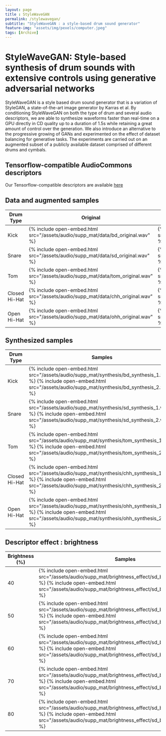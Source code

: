 ```yaml
--- 
layout: page
title : StyleWaveGAN 
permalink: /stylewavegan/
subtitle: "StyleWaveGAN : a style-based drum sound generator" 
feature-img: "assets/img/pexels/computer.jpeg"
tags: [Archive]
---
```

# StyleWaveGAN: Style-based synthesis of drum sounds with extensive	controls using generative adversarial networks

StyleWaveGAN is a style based drum sound generator
that is a variation of StyleGAN, a state-of-the-art image generator 
by Karras et al. By conditioning StyleWaveGAN on both the type of drum and several audio descriptors, we are able to synthesize waveforms
faster than real-time on a GPU directly in CD quality up to a duration of 1.5s
while retaining a great amount of control over the generation. We also introduce
an alternative to the progressive growing of GANs and experimented on the effect
of dataset balancing for generative tasks. The experiments are carried out on an
augmented subset of a publicly available dataset comprised of different drums
and cymbals.


## Tensorflow-compatible AudioCommons descriptors

Our Tensorflow-compatible descriptors are available [here](https://github.com/ALavault/tf_timbral_models)


## Data and augmented samples
<table>
<thead>
	<tr>
		<th>Drum Type</th>
		<th>Original</th>
		<th>Lowest augmentation parameters</th>
		<th>Highest augmentation parameters</th>
	</tr>
</thead>
<tbody>
	<tr>
		<td>Kick</td>
		<td>{% include open-embed.html src="/assets/audio/supp_mat/data/bd_original.wav" %} </td>
		<td>{% include open-embed.html src="/assets/audio/supp_mat/data/bd_augmented_extreme_params_low.wav" %}</td>
		<td>{% include open-embed.html src="/assets/audio/supp_mat/data/bd_augmented_extreme_params_high.wav" %}</td>
	</tr>
    <tr>
		<td>Snare</td>
		<td>{% include open-embed.html src="/assets/audio/supp_mat/data/sd_original.wav" %} </td>
		<td>{% include open-embed.html src="/assets/audio/supp_mat/data/sd_augmented_extreme_params_low.wav" %}</td>
		<td>{% include open-embed.html src="/assets/audio/supp_mat/data/sd_augmented_extreme_params_high.wav" %}</td>
	</tr>
        <tr>
		<td>Tom</td>
		<td>{% include open-embed.html src="/assets/audio/supp_mat/data/tom_original.wav" %} </td>
		<td>{% include open-embed.html src="/assets/audio/supp_mat/data/tom_augmented_extreme_params_low.wav" %}</td>
		<td>{% include open-embed.html src="/assets/audio/supp_mat/data/tom_augmented_extreme_params_high.wav" %}</td>
	</tr>
            <tr>
		<td>Closed Hi-Hat</td>
		<td>{% include open-embed.html src="/assets/audio/supp_mat/data/chh_original.wav" %} </td>
		<td>{% include open-embed.html src="/assets/audio/supp_mat/data/chh_augmented_extreme_params_low.wav" %}</td>
		<td>{% include open-embed.html src="/assets/audio/supp_mat/data/chh_augmented_extreme_params_high.wav" %}</td>
	</tr>
            <tr>
		<td>Open Hi-Hat</td>
		<td>{% include open-embed.html src="/assets/audio/supp_mat/data/ohh_original.wav" %} </td>
		<td>{% include open-embed.html src="/assets/audio/supp_mat/data/ohh_augmented_extreme_params_low.wav" %}</td>
		<td>{% include open-embed.html src="/assets/audio/supp_mat/data/ohh_augmented_extreme_params_high.wav" %}</td>
	</tr>

</tbody>
</table>

## Synthesized samples

<table>
<thead>
	<tr>
		<th>Drum Type</th>
		<th>Samples</th>
	</tr>
</thead>
<tbody>
	<tr>
		<td>Kick</td>
		<td>{% include open-embed.html src="/assets/audio/supp_mat/synthesis/bd_synthesis_1.wav" %} {% include open-embed.html src="/assets/audio/supp_mat/synthesis/bd_synthesis_2.wav" %}</td>
	</tr>
    <tr>
		<td>Snare</td>
		<td>{% include open-embed.html src="/assets/audio/supp_mat/synthesis/sd_synthesis_1.wav" %} {% include open-embed.html src="/assets/audio/supp_mat/synthesis/sd_synthesis_2.wav" %}</td>
	</tr>
    <tr>
		<td>Tom</td>
		<td> {% include open-embed.html src="/assets/audio/supp_mat/synthesis/tom_synthesis_1.wav" %} {% include open-embed.html src="/assets/audio/supp_mat/synthesis/tom_synthesis_2.wav" %}</td>
	</tr>
    <tr>
		<td>Closed Hi-Hat</td>
		<td>{% include open-embed.html src="/assets/audio/supp_mat/synthesis/chh_synthesis_1.wav" %} {% include open-embed.html src="/assets/audio/supp_mat/synthesis/chh_synthesis_2.wav" %}</td>
	</tr>
    <tr>
		<td>Open Hi-Hat</td>
		<td>{% include open-embed.html src="/assets/audio/supp_mat/synthesis/ohh_synthesis_1.wav" %} {% include open-embed.html src="/assets/audio/supp_mat/synthesis/ohh_synthesis_2.wav" %}</td>
	</tr>
</tbody>
</table>


## Descriptor effect : brightness

<table>
<thead>
	<tr>
		<th>Brightness (%)</th>
		<th>Samples</th>
	</tr>
</thead>
<tbody>
	<tr>
		<td>40</td>
		<td>{% include open-embed.html src="/assets/audio/supp_mat/brightness_effect/sd_brightness_40_1.wav" %} {% include open-embed.html src="/assets/audio/supp_mat/brightness_effect/sd_brightness_40_2.wav" %} </td>
	</tr>
	<tr>
		<td>50</td>
		<td>{% include open-embed.html src="/assets/audio/supp_mat/brightness_effect/sd_brightness_50_1.wav" %} {% include open-embed.html src="/assets/audio/supp_mat/brightness_effect/sd_brightness_50_2.wav" %} </td>
	</tr>
	<tr>
		<td>60</td>
		<td>{% include open-embed.html src="/assets/audio/supp_mat/brightness_effect/sd_brightness_60_1.wav" %} {% include open-embed.html src="/assets/audio/supp_mat/brightness_effect/sd_brightness_60_2.wav" %} </td>
	</tr>
	<tr>
		<td>70</td>
		<td>{% include open-embed.html src="/assets/audio/supp_mat/brightness_effect/sd_brightness_70_1.wav" %} {% include open-embed.html src="/assets/audio/supp_mat/brightness_effect/sd_brightness_70_2.wav" %} </td>
	</tr>
	<tr>
		<td>80</td>
		<td>{% include open-embed.html src="/assets/audio/supp_mat/brightness_effect/sd_brightness_80_1.wav" %} {% include open-embed.html src="/assets/audio/supp_mat/brightness_effect/sd_brightness_80_2.wav" %} </td>
	</tr>

</tbody>
</table>



